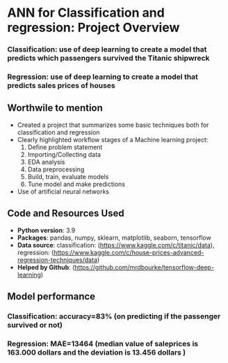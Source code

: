 # ANN for Classification and regression: Project Overview


### Classification: use of deep learning to create a model that predicts which passengers survived the Titanic shipwreck

### Regression: use of deep learning to create a model that predicts sales prices of houses

## Worthwile to mention
* Created a project that summarizes some basic techniques both for classification and regression
* Clearly highlighted workflow stages of a Machine learning project:
  1. Define problem statement
  2. Importing/Collecting data
  3. EDA analysis
  4. Data preprocessing
  5. Build, train, evaluate models
  6. Tune model and make predictions
* Use of artificial neural networks  


## Code and Resources Used
* **Python version**: 3.9
* **Packages**: pandas, numpy, sklearn, matplotlib, seaborn, tensorflow
* **Data source**: classification: (https://www.kaggle.com/c/titanic/data), regression: (https://www.kaggle.com/c/house-prices-advanced-regression-techniques/data)
* **Helped by Github**: (https://github.com/mrdbourke/tensorflow-deep-learning)
   
## Model performance
### Classification: accuracy=83% (on predicting if the passenger survived or not)
### Regression: MAE=13464 (median value of saleprices is 163.000 dollars and the deviation is 13.456 dollars )
